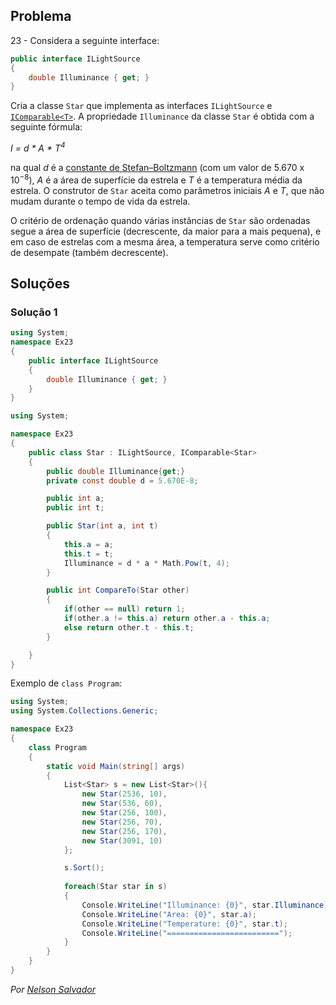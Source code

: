 ## Problema 

23 - Considera a seguinte interface:

```cs
public interface ILightSource
{
    double Illuminance { get; }
}
```

Cria a classe `Star` que implementa as interfaces `ILightSource` e
[`IComparable<T>`](https://docs.microsoft.com/dotnet/api/system.icomparable-1).
A propriedade `Illuminance` da classe `Star` é obtida com a seguinte fórmula:

_I = d \* A \* T<sup>4</sub>_

na qual _d_ é a
[constante de Stefan–Boltzmann](https://en.wikipedia.org/wiki/Stefan%E2%80%93Boltzmann_constant)
(com um valor de 5.670 x 10<sup>−8</sup>), _A_ é a área de superfície da
estrela e _T_ é a temperatura média da estrela. O construtor de `Star` aceita
como parâmetros iniciais _A_ e _T_, que não mudam durante o tempo de vida da
estrela.

O critério de ordenação quando várias instâncias de `Star` são ordenadas segue
a área de superfície (decrescente, da maior para a mais pequena), e em caso de
estrelas com a mesma área, a temperatura serve como critério de desempate
(também decrescente).

## Soluções

### Solução 1

```cs 
using System;
namespace Ex23
{
    public interface ILightSource
    {
        double Illuminance { get; }
    }
}
```

``` cs
using System;

namespace Ex23
{
    public class Star : ILightSource, IComparable<Star>
    {
        public double Illuminance{get;}
        private const double d = 5.670E-8;

        public int a;
        public int t;

        public Star(int a, int t)
        {
            this.a = a;
            this.t = t;
            Illuminance = d * a * Math.Pow(t, 4);
        }

        public int CompareTo(Star other)
        {
            if(other == null) return 1;
            if(other.a != this.a) return other.a - this.a;
            else return other.t - this.t;
        }

    }
}
```

Exemplo de `class Program`:

```cs
using System;
using System.Collections.Generic;

namespace Ex23
{
    class Program
    {
        static void Main(string[] args)
        {
            List<Star> s = new List<Star>(){
                new Star(2536, 10),
                new Star(536, 60),
                new Star(256, 100),
                new Star(256, 70),
                new Star(256, 170),
                new Star(3091, 10)
            };

            s.Sort();
            
            foreach(Star star in s)
            {
                Console.WriteLine("Illuminance: {0}", star.Illuminance);
                Console.WriteLine("Area: {0}", star.a);
                Console.WriteLine("Temperature: {0}", star.t);
                Console.WriteLine("=========================");
            }
        }
    }
}
```

*Por [Nelson Salvador](https://github.com/NelsonSalvador)*